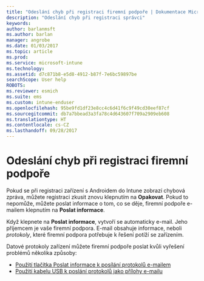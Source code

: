 ```yaml
---
title: "Odeslání chyb při registraci firemní podpoře | Dokumentace Microsoftu"
description: "Odeslání chyb při registraci správci"
keywords: 
author: barlanmsft
ms.author: barlan
manager: angrobe
ms.date: 01/03/2017
ms.topic: article
ms.prod: 
ms.service: microsoft-intune
ms.technology: 
ms.assetid: d7c871b8-e5d8-4912-b87f-7e6bc59897be
searchScope: User help
ROBOTS: 
ms.reviewer: esmich
ms.suite: ems
ms.custom: intune-enduser
ms.openlocfilehash: 95be9fd1df23e8cc4c6d41f6c9f49cd30eef87cf
ms.sourcegitcommit: db7a7bbead3a3fa78c4d643607f709a2909eb608
ms.translationtype: HT
ms.contentlocale: cs-CZ
ms.lasthandoff: 09/28/2017
---
```

# <a name="send-enrollment-errors-to-your-company-support"></a>Odeslání chyb při registraci firemní podpoře

Pokud se při registraci zařízení s Androidem do Intune zobrazí chybová zpráva, můžete registraci zkusit znovu klepnutím na **Opakovat**. Pokud to nepomůže, můžete poslat informace o tom, co se děje, firemní podpoře e-mailem klepnutím na **Poslat informace**.

Když klepnete na **Poslat informace**, vytvoří se automaticky e-mail. Jeho příjemcem je vaše firemní podpora. E-mail obsahuje informace, neboli _protokoly_, které firemní podpora potřebuje k řešení potíží se zařízením.

Datové protokoly zařízení můžete firemní podpoře poslat kvůli vyřešení problémů několika způsoby:

- [Použití tlačítka Poslat informace k posílání protokolů e-mailem](send-logs-to-your-it-admin-by-email-android.md)
- [Použití kabelu USB k poslání protokolů jako přílohy e-mailu](send-logs-to-your-it-admin-using-cable-android.md)
